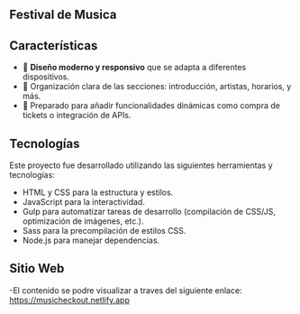 ## Festival de Musica

## Características
- 🎨 **Diseño moderno y responsivo** que se adapta a diferentes dispositivos.
- 📁 Organización clara de las secciones: introducción, artistas, horarios, y más.
- 🚀 Preparado para añadir funcionalidades dinámicas como compra de tickets o integración de APIs.

## Tecnologías
Este proyecto fue desarrollado utilizando las siguientes herramientas y tecnologías:
- HTML y CSS para la estructura y estilos.
- JavaScript para la interactividad.
- Gulp para automatizar tareas de desarrollo (compilación de CSS/JS, optimización de imágenes, etc.).
- Sass para la precompilación de estilos CSS.
- Node.js para manejar dependencias.

## Sitio Web
-El contenido se podre visualizar a traves del siguiente enlace:
   https://musicheckout.netlify.app

